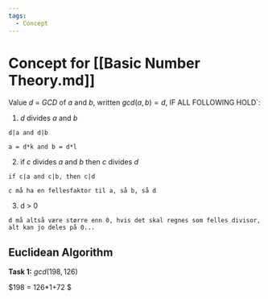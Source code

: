 ```yaml
---
tags:
  - Concept
---
```

# Concept for [[Basic Number Theory.md]]

Value $d$ = $GCD$ of $a$ and $b$, written $gcd(a,b) = d$, IF ALL FOLLOWING HOLD`:

1. $d$ divides $a$ and $b$
``` Example
d|a and d|b

a = d*k and b = d*l
```
2. if $c$ divides $a$ and $b$ then $c$ divides $d$
``` Example
if c|a and c|b, then c|d

c må ha en fellesfaktor til a, så b, så d
```
3. d > 0
``` Forklaring
d må altså være større enn 0, hvis det skal regnes som felles divisor, alt kan jo deles på 0...
```

## Euclidean Algorithm

**Task 1:**
$gcd(198,126)$

$198 = 126*1+72 $